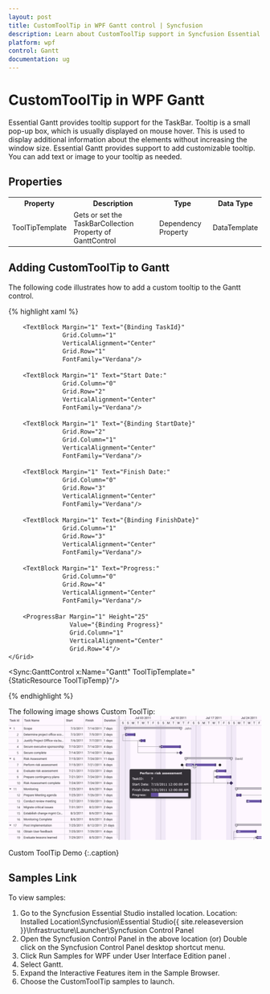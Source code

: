 ```yaml
---
layout: post
title: CustomToolTip in WPF Gantt control | Syncfusion
description: Learn about CustomToolTip support in Syncfusion Essential Studio WPF Gantt control, its elements and more details.
platform: wpf
control: Gantt
documentation: ug
---
```


# CustomToolTip in WPF Gantt

Essential Gantt provides tooltip support for the TaskBar. Tooltip is a small pop-up box, which is usually displayed on mouse hover. This is used to display additional information about the elements without increasing the window size. Essential Gantt provides support to add customizable tooltip. You can add text or image to your tooltip as needed. 

## Properties


<table>
<tr>
<th>
Property </th><th>
Description </th><th>
Type </th><th>
Data Type </th></tr>
<tr>
<td>
ToolTipTemplate</td><td>
Gets or set the TaskBarCollection Property of GanttControl</td><td>
Dependency Property</td><td>
DataTemplate</td></tr>
</table>


## Adding CustomToolTip to Gantt 

The following code illustrates how to add a custom tooltip to the Gantt control.

{% highlight xaml %}

<DataTemplate x:Key="ToolTipTemp">
    <Grid>
        <Grid.ColumnDefinitions>
            <ColumnDefinition/>
            <ColumnDefinition/>
        </Grid.ColumnDefinitions>
        <Grid.RowDefinitions>
            <RowDefinition Height="40"/>
            <RowDefinition Height="40"/>
            <RowDefinition Height="40"/>
            <RowDefinition Height="40"/>
            <RowDefinition Height="40"/>
        </Grid.RowDefinitions>
        <Border Grid.Column="0"
                Grid.Row="0" 
                Margin="-2"
                CornerRadius="5" 
                Grid.ColumnSpan="2" 
                Background="#FF1F4877"
                BorderThickness="2">
            <TextBlock Text="{Binding TaskName}"
                       Margin="5,0,0,0"
                       HorizontalAlignment="Center"
                       VerticalAlignment="Center" 
                       FontWeight="Bold"
                       FontFamily="Verdana"
                       Foreground="WhiteSmoke"/>
        </Border>
        <TextBlock Margin = "1"
                   Text="TaskID:" 
                   Grid.Column="0"
                   Grid.Row="1" 
                   VerticalAlignment="Center"
                   FontFamily="Verdana"/>
        
        <TextBlock Margin="1" Text="{Binding TaskId}" 
                   Grid.Column="1"
                   VerticalAlignment="Center" 
                   Grid.Row="1"
                   FontFamily="Verdana"/>

        <TextBlock Margin="1" Text="Start Date:" 
                   Grid.Column="0"
                   Grid.Row="2" 
                   VerticalAlignment="Center"
                   FontFamily="Verdana"/>

        <TextBlock Margin="1" Text="{Binding StartDate}" 
                   Grid.Row="2"
                   Grid.Column="1" 
                   VerticalAlignment="Center"
                   FontFamily="Verdana"/>
        
        <TextBlock Margin="1" Text="Finish Date:"  
                   Grid.Column="0"
                   Grid.Row="3" 
                   VerticalAlignment="Center"
                   FontFamily="Verdana"/>

        <TextBlock Margin="1" Text="{Binding FinishDate}" 
                   Grid.Column="1"
                   Grid.Row="3"
                   VerticalAlignment="Center"
                   FontFamily="Verdana"/>
        
        <TextBlock Margin="1" Text="Progress:" 
                   Grid.Column="0"
                   Grid.Row="4" 
                   VerticalAlignment="Center" 
                   FontFamily="Verdana"/>
        
        <ProgressBar Margin="1" Height="25" 
                     Value="{Binding Progress}"
                     Grid.Column="1" 
                     VerticalAlignment="Center"
                     Grid.Row="4"/>
    </Grid>
</DataTemplate>

<Sync:GanttControl x:Name="Gantt" ToolTipTemplate="{StaticResource ToolTipTemp}"/>

{% endhighlight  %}

The following image shows Custom ToolTip:
![gantt-control-custom-tooltip](CustomToolTip_images/gantt-control-custom-tooltip.png)



Custom ToolTip Demo
{:.caption}

## Samples Link

To view samples: 

1. Go to the Syncfusion Essential Studio installed location. 
    Location: Installed Location\Syncfusion\Essential Studio\{{ site.releaseversion }}\Infrastructure\Launcher\Syncfusion Control Panel 
2. Open the Syncfusion Control Panel in the above location (or) Double click on the Syncfusion Control Panel desktop shortcut menu.
2. Click Run Samples for WPF under User Interface Edition panel .
3. Select Gantt.
4. Expand the Interactive Features item in the Sample Browser.
5. Choose the CustomToolTip samples to launch.



